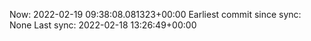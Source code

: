 Now: 2022-02-19 09:38:08.081323+00:00 Earliest commit since sync: None Last sync: 2022-02-18 13:26:49+00:00
